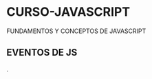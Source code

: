 # CURSO-JAVASCRIPT
FUNDAMENTOS Y CONCEPTOS DE JAVASCRIPT



## EVENTOS DE JS



.

  












   
   
   
   
   
   
   
   
   
   
   























